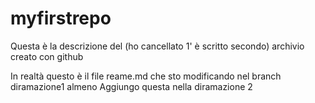 # myfirstrepo
Questa è la descrizione del (ho cancellato 1' è scritto secondo) archivio creato con github 

In realtà questo è il file reame.md che sto modificando nel branch diramazione1 almeno
Aggiungo questa nella diramazione 2
